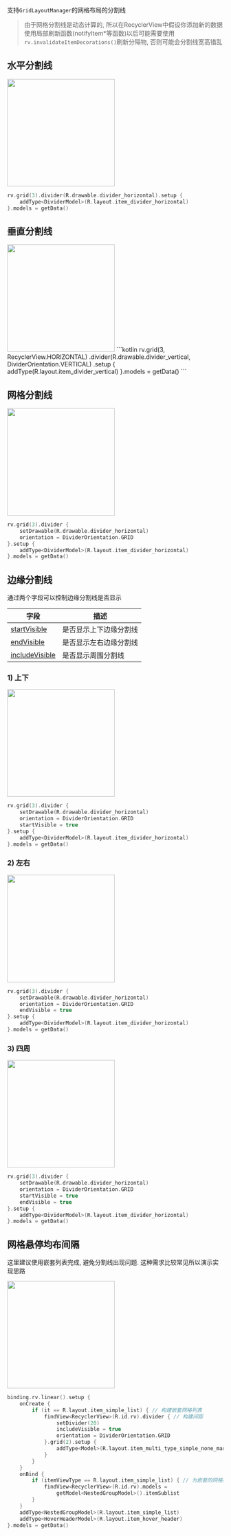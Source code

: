支持`GridLayoutManager`的网格布局的分割线

> 由于网格分割线是动态计算的, 所以在RecyclerView中假设你添加新的数据使用局部刷新函数(notifyItem*等函数)以后可能需要使用`rv.invalidateItemDecorations()`刷新分隔物, 否则可能会分割线宽高错乱

## 水平分割线

<img src="https://i.imgur.com/jXdKlpQ.png" width="250"/>

```kotlin
rv.grid(3).divider(R.drawable.divider_horizontal).setup {
    addType<DividerModel>(R.layout.item_divider_horizontal)
}.models = getData()
```


## 垂直分割线

<img src="https://i.imgur.com/RInJ0qL.png" width="250"/>
```kotlin
rv.grid(3, RecyclerView.HORIZONTAL)
  .divider(R.drawable.divider_vertical, DividerOrientation.VERTICAL)
  .setup {
    addType<DividerModel>(R.layout.item_divider_vertical)
}.models = getData()
```

## 网格分割线

<img src="https://i.imgur.com/udblR3G.png" width="250"/>

```kotlin
rv.grid(3).divider {
    setDrawable(R.drawable.divider_horizontal)
    orientation = DividerOrientation.GRID
}.setup {
    addType<DividerModel>(R.layout.item_divider_horizontal)
}.models = getData()
```

## 边缘分割线

通过两个字段可以控制边缘分割线是否显示

| 字段 | 描述 |
|-|-|
| [startVisible](api/-b-r-v/com.drake.brv/-default-decoration/index.html#-2091559976%2FProperties%2F-900954490) | 是否显示上下边缘分割线 |
| [endVisible](api/-b-r-v/com.drake.brv/-default-decoration/index.html#-377591023%2FProperties%2F-900954490) | 是否显示左右边缘分割线 |
| [includeVisible](api/-b-r-v/com.drake.brv/-default-decoration/index.html#1716094302%2FProperties%2F-900954490) | 是否显示周围分割线 |

### 1) 上下

<img src="https://i.imgur.com/ujjSdw4.png" width="250"/>

```kotlin hl_lines="4"
rv.grid(3).divider {
    setDrawable(R.drawable.divider_horizontal)
    orientation = DividerOrientation.GRID
    startVisible = true
}.setup {
    addType<DividerModel>(R.layout.item_divider_horizontal)
}.models = getData()
```


### 2) 左右

<img src="https://i.imgur.com/aCczxuD.png" width="250"/>

```kotlin hl_lines="4"
rv.grid(3).divider {
    setDrawable(R.drawable.divider_horizontal)
    orientation = DividerOrientation.GRID
    endVisible = true
}.setup {
    addType<DividerModel>(R.layout.item_divider_horizontal)
}.models = getData()
```

### 3) 四周

<img src="https://i.imgur.com/d7H3Nz2.png" width="250"/>

```kotlin hl_lines="4 5"
rv.grid(3).divider {
    setDrawable(R.drawable.divider_horizontal)
    orientation = DividerOrientation.GRID
    startVisible = true
    endVisible = true
}.setup {
    addType<DividerModel>(R.layout.item_divider_horizontal)
}.models = getData()
```

## 网格悬停均布间隔

这里建议使用嵌套列表完成, 避免分割线出现问题. 这种需求比较常见所以演示实现思路

<img src="https://i.imgur.com/FC8t7ZM.gif" width="250"/>

```kotlin
binding.rv.linear().setup {
    onCreate {
        if (it == R.layout.item_simple_list) { // 构建嵌套网格列表
            findView<RecyclerView>(R.id.rv).divider { // 构建间距
                setDivider(20)
                includeVisible = true
                orientation = DividerOrientation.GRID
            }.grid(2).setup {
                addType<Model>(R.layout.item_multi_type_simple_none_margin)
            }
        }
    }
    onBind {
        if (itemViewType == R.layout.item_simple_list) { // 为嵌套的网格列表赋值数据
            findView<RecyclerView>(R.id.rv).models =
                getModel<NestedGroupModel>().itemSublist
        }
    }
    addType<NestedGroupModel>(R.layout.item_simple_list)
    addType<HoverHeaderModel>(R.layout.item_hover_header)
}.models = getData()
```

